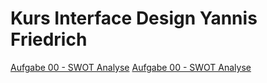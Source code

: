 # Kurs Interface Design Yannis Friedrich 

[Aufgabe 00 - SWOT Analyse](http://yannis-friedrich.de/interface/interface_exercise_00/)
[Aufgabe 00 - SWOT Analyse](https://piratefisherman.github.io/IFD-SoSe20/exercise_01/)
